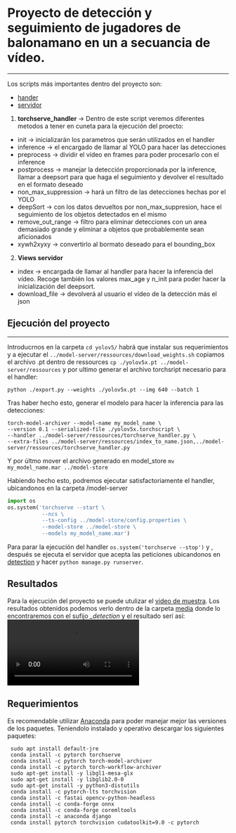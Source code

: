 # Proyecto de detección y seguimiento de jugadores de balonamano en un a secuancia de vídeo.
---
Los scripts más importantes dentro del proyecto son:
* [hander](./model-server/ressources/torchserve_handler.py)
* [servidor](./detection/detection/views.py)

1. **torchserve_handler** -> Dentro de este script veremos diferentes metodos a tener en cuneta para la ejecución del proecto:
- init -> inicializarán los parametros que serán utilizados en el handler
- inference -> el encargado de llamar al YOLO para hacer las detecciones
- preprocess -> dividir el vídeo en frames para poder procesarlo con el inference
- postprocess -> manejar la detección proporcionada por la inference, llamar a deepsort para que haga el seguimiento y devolver el resultado en el formato deseado
- non_max_suppression -> hará un filtro de las detecciones hechas por el YOLO
- deepSort -> con los datos devueltos por non_max_suppresion, hace el seguimiento de los objetos detectados en el mismo
- remove_out_range -> filtro para eliminar detecciones con un area demasiado grande y eliminar a objetos que probablemente sean aficionados
- xywh2xyxy -> convertirlo al bormato deseado para el bounding_box

2. **Views servidor**
- index -> encargada de llamar al handler para hacer la inferencia del vídeo. Recoge también los valores max_age y n_init para poder hacer la inicialización del deepsort.
- download_file -> devolverá al usuario el vídeo de la detección más el json

## Ejecución del proyecto
---
Introducrnos en la carpeta `cd yolov5/` habrá que instalar sus requerimientos y a ejecutar el `../model-server/ressources/download_weights.sh` copiamos el archivo .pt dentro de ressources `cp ./yolov5x.pt ../model-server/ressources` y por ultimo generar el archivo torchsript necesario para el handler:
```
python ./export.py --weights ./yolov5x.pt --img 640 --batch 1
```
Tras haber hecho esto, generar el modelo para hacer la inferencia para las detecciones:
```
torch-model-archiver --model-name my_model_name \
--version 0.1 --serialized-file ./yolov5x.torchscript \
--handler ../model-server/ressources/torchserve_handler.py \
--extra-files ../model-server/ressources/index_to_name.json,../model-server/ressources/torchserve_handler.py
```
Y por últmo mover el archivo generado en model_store 
`mv my_model_name.mar ../model-store`

Habiendo hecho esto, podremos ejecutar satisfactoriamente el handler, ubicandonos en la carpeta /model-server
```python
import os 
os.system('torchserve --start \
           --ncs \
           --ts-config ../model-store/config.properties \
           --model-store ../model-store \
           --models my_model_name.mar')
```
Para parar la ejecución del handler `os.system('torchserve --stop')` y , después se ejecuta el servidor que acepta las peticiones ubicandonos en [detection](/detection) y hacer `python manage.py runserver`.

## Resultados
Para la ejecución del proyecto se puede utulizar el [video de muestra](./detection/media/video.mp4). Los resultados obtenidos podemos verlo dentro de la carpeta [media](./detecion/media) donde lo encontraremos con el sufijo *_detection* y el resultado serí así:
![Resultado](./detection/media/video_detecion.webm)

## Requerimientos 
Es recomendable utilizar [Anaconda](https://www.anaconda.com/) para poder manejar mejor las versiones de los paquetes. Teniendolo instalado y operativo descargar los siguientes paquetes:
```
 sudo apt install default-jre 
 conda install -c pytorch torchserve 
 conda install -c pytorch torch-model-archiver
 conda install -c pytorch torch-workflow-archiver
 sudo apt-get install -y libgl1-mesa-glx
 sudo apt-get install -y libglib2.0-0
 sudo apt-get install -y python3-distutils
 conda install -c pytorch-lts torchvision 
 conda install -c fastai opencv-python-headless
 conda install -c conda-forge onnx
 conda install -c conda-forge coremltools 
 conda install -c anaconda django
 conda install pytorch torchvision cudatoolkit=9.0 -c pytorch
```
